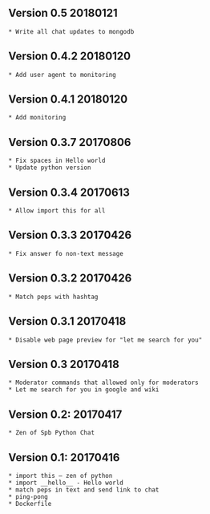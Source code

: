 <!---
Changelog Format:

## Version X.Y.Z date YYYYMMDD: 

    * changes title - changes description
                  
Note: log only changes which go into release
Note: last records on top 
--->


## Version 0.5 20180121
 
    * Write all chat updates to mongodb

## Version 0.4.2 20180120
 
    * Add user agent to monitoring

## Version 0.4.1 20180120
 
    * Add monitoring

## Version 0.3.7 20170806
 
    * Fix spaces in Hello world
    * Update python version

## Version 0.3.4 20170613
 
    * Allow import this for all

## Version 0.3.3 20170426
 
    * Fix answer fo non-text message

## Version 0.3.2 20170426
 
    * Match peps with hashtag

## Version 0.3.1 20170418
 
    * Disable web page preview for "let me search for you"

## Version 0.3 20170418
 
    * Moderator commands that allowed only for moderators
    * Let me search for you in google and wiki

## Version 0.2: 20170417
 
    * Zen of Spb Python Chat

## Version 0.1: 20170416
 
    * import this — zen of python
    * import __hello__ - Hello world
    * match peps in text and send link to chat
    * ping-pong
    * Dockerfile
